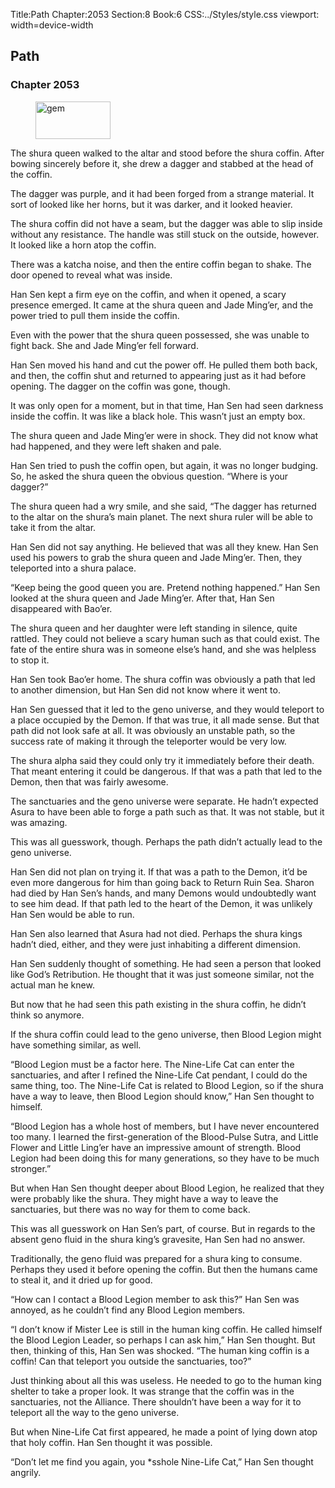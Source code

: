 Title:Path 
Chapter:2053 
Section:8 
Book:6 
CSS:../Styles/style.css 
viewport: width=device-width
  
## Path
### Chapter 2053
  
<figure>
	<img src="../Images/gem.gif" alt="gem" id="gem" width="120" height="60" />
</figure>
  

  
The shura queen walked to the altar and stood before the shura coffin. After bowing sincerely before it, she drew a dagger and stabbed at the head of the coffin.

The dagger was purple, and it had been forged from a strange material. It sort of looked like her horns, but it was darker, and it looked heavier.

The shura coffin did not have a seam, but the dagger was able to slip inside without any resistance. The handle was still stuck on the outside, however. It looked like a horn atop the coffin.

There was a katcha noise, and then the entire coffin began to shake. The door opened to reveal what was inside.

Han Sen kept a firm eye on the coffin, and when it opened, a scary presence emerged. It came at the shura queen and Jade Ming’er, and the power tried to pull them inside the coffin.

Even with the power that the shura queen possessed, she was unable to fight back. She and Jade Ming’er fell forward.

Han Sen moved his hand and cut the power off. He pulled them both back, and then, the coffin shut and returned to appearing just as it had before opening. The dagger on the coffin was gone, though.

It was only open for a moment, but in that time, Han Sen had seen darkness inside the coffin. It was like a black hole. This wasn’t just an empty box.

The shura queen and Jade Ming’er were in shock. They did not know what had happened, and they were left shaken and pale.

Han Sen tried to push the coffin open, but again, it was no longer budging. So, he asked the shura queen the obvious question. “Where is your dagger?”

The shura queen had a wry smile, and she said, “The dagger has returned to the altar on the shura’s main planet. The next shura ruler will be able to take it from the altar.

Han Sen did not say anything. He believed that was all they knew. Han Sen used his powers to grab the shura queen and Jade Ming’er. Then, they teleported into a shura palace.

“Keep being the good queen you are. Pretend nothing happened.” Han Sen looked at the shura queen and Jade Ming’er. After that, Han Sen disappeared with Bao’er.

The shura queen and her daughter were left standing in silence, quite rattled. They could not believe a scary human such as that could exist. The fate of the entire shura was in someone else’s hand, and she was helpless to stop it.

Han Sen took Bao’er home. The shura coffin was obviously a path that led to another dimension, but Han Sen did not know where it went to.

Han Sen guessed that it led to the geno universe, and they would teleport to a place occupied by the Demon. If that was true, it all made sense. But that path did not look safe at all. It was obviously an unstable path, so the success rate of making it through the teleporter would be very low.

The shura alpha said they could only try it immediately before their death. That meant entering it could be dangerous. If that was a path that led to the Demon, then that was fairly awesome.

The sanctuaries and the geno universe were separate. He hadn’t expected Asura to have been able to forge a path such as that. It was not stable, but it was amazing.

This was all guesswork, though. Perhaps the path didn’t actually lead to the geno universe.

Han Sen did not plan on trying it. If that was a path to the Demon, it’d be even more dangerous for him than going back to Return Ruin Sea. Sharon had died by Han Sen’s hands, and many Demons would undoubtedly want to see him dead. If that path led to the heart of the Demon, it was unlikely Han Sen would be able to run.

Han Sen also learned that Asura had not died. Perhaps the shura kings hadn’t died, either, and they were just inhabiting a different dimension.

Han Sen suddenly thought of something. He had seen a person that looked like God’s Retribution. He thought that it was just someone similar, not the actual man he knew.

But now that he had seen this path existing in the shura coffin, he didn’t think so anymore.

If the shura coffin could lead to the geno universe, then Blood Legion might have something similar, as well.

“Blood Legion must be a factor here. The Nine-Life Cat can enter the sanctuaries, and after I refined the Nine-Life Cat pendant, I could do the same thing, too. The Nine-Life Cat is related to Blood Legion, so if the shura have a way to leave, then Blood Legion should know,” Han Sen thought to himself.

“Blood Legion has a whole host of members, but I have never encountered too many. I learned the first-generation of the Blood-Pulse Sutra, and Little Flower and Little Ling’er have an impressive amount of strength. Blood Legion had been doing this for many generations, so they have to be much stronger.”

But when Han Sen thought deeper about Blood Legion, he realized that they were probably like the shura. They might have a way to leave the sanctuaries, but there was no way for them to come back.

This was all guesswork on Han Sen’s part, of course. But in regards to the absent geno fluid in the shura king’s gravesite, Han Sen had no answer.

Traditionally, the geno fluid was prepared for a shura king to consume. Perhaps they used it before opening the coffin. But then the humans came to steal it, and it dried up for good.

“How can I contact a Blood Legion member to ask this?” Han Sen was annoyed, as he couldn’t find any Blood Legion members.

“I don’t know if Mister Lee is still in the human king coffin. He called himself the Blood Legion Leader, so perhaps I can ask him,” Han Sen thought. But then, thinking of this, Han Sen was shocked. “The human king coffin is a coffin! Can that teleport you outside the sanctuaries, too?”

Just thinking about all this was useless. He needed to go to the human king shelter to take a proper look. It was strange that the coffin was in the sanctuaries, not the Alliance. There shouldn’t have been a way for it to teleport all the way to the geno universe.

But when Nine-Life Cat first appeared, he made a point of lying down atop that holy coffin. Han Sen thought it was possible.

“Don’t let me find you again, you *sshole Nine-Life Cat,” Han Sen thought angrily.